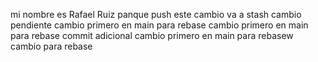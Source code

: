 mi nombre es Rafael Ruiz
panque push
este cambio va a stash
cambio pendiente
cambio primero en main para rebase
cambio primero en main para rebase
commit adicional
cambio primero en main para rebasew
cambio para rebase
